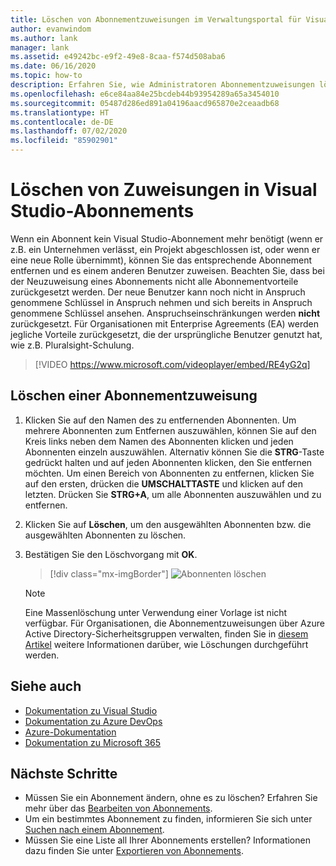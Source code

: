 ```yaml
---
title: Löschen von Abonnementzuweisungen im Verwaltungsportal für Visual Studio-Abonnements | Microsoft-Dokumentation
author: evanwindom
ms.author: lank
manager: lank
ms.assetid: e49242bc-e9f2-49e8-8caa-f574d508aba6
ms.date: 06/16/2020
ms.topic: how-to
description: Erfahren Sie, wie Administratoren Abonnementzuweisungen löschen können.
ms.openlocfilehash: e6ce84aa84e25bcdeb44b93954289a65a3454010
ms.sourcegitcommit: 05487d286ed891a04196aacd965870e2ceaadb68
ms.translationtype: HT
ms.contentlocale: de-DE
ms.lasthandoff: 07/02/2020
ms.locfileid: "85902901"
---
```

# <a name="delete-assignments-in-visual-studio-subscriptions"></a>Löschen von Zuweisungen in Visual Studio-Abonnements
Wenn ein Abonnent kein Visual Studio-Abonnement mehr benötigt (wenn er z.B. ein Unternehmen verlässt, ein Projekt abgeschlossen ist, oder wenn er eine neue Rolle übernimmt), können Sie das entsprechende Abonnement entfernen und es einem anderen Benutzer zuweisen. Beachten Sie, dass bei der Neuzuweisung eines Abonnements nicht alle Abonnementvorteile zurückgesetzt werden.  Der neue Benutzer kann noch nicht in Anspruch genommene Schlüssel in Anspruch nehmen und sich bereits in Anspruch genommene Schlüssel ansehen. Anspruchseinschränkungen werden **nicht** zurückgesetzt.  Für Organisationen mit Enterprise Agreements (EA) werden jegliche Vorteile zurückgesetzt, die der ursprüngliche Benutzer genutzt hat, wie z.B. Pluralsight-Schulung. 

> [!VIDEO https://www.microsoft.com/videoplayer/embed/RE4yG2q]

## <a name="delete-a-subscription-assignment"></a>Löschen einer Abonnementzuweisung
1. Klicken Sie auf den Namen des zu entfernenden Abonnenten. Um mehrere Abonnenten zum Entfernen auszuwählen, können Sie auf den Kreis links neben dem Namen des Abonnenten klicken und jeden Abonnenten einzeln auszuwählen.  Alternativ können Sie die **STRG**-Taste gedrückt halten und auf jeden Abonnenten klicken, den Sie entfernen möchten. Um einen Bereich von Abonnenten zu entfernen, klicken Sie auf den ersten, drücken die **UMSCHALTTASTE** und klicken auf den letzten.  Drücken Sie **STRG+A**, um alle Abonnenten auszuwählen und zu entfernen. 
2. Klicken Sie auf **Löschen**, um den ausgewählten Abonnenten bzw. die ausgewählten Abonnenten zu löschen.
3. Bestätigen Sie den Löschvorgang mit **OK**.
   > [!div class="mx-imgBorder"]
   > ![Abonnenten löschen](_img/delete-license/delete-subscribers.png)

   > [!NOTE]
   > Eine Massenlöschung unter Verwendung einer Vorlage ist nicht verfügbar. Für Organisationen, die Abonnementzuweisungen über Azure Active Directory-Sicherheitsgruppen verwalten, finden Sie in [diesem Artikel](assign-license-bulk.md#use-azure-active-directory-groups-to-assign-subscriptions) weitere Informationen darüber, wie Löschungen durchgeführt werden.  

## <a name="see-also"></a>Siehe auch
- [Dokumentation zu Visual Studio](https://docs.microsoft.com/visualstudio/)
- [Dokumentation zu Azure DevOps](https://docs.microsoft.com/azure/devops/)
- [Azure-Dokumentation](https://docs.microsoft.com/azure/)
- [Dokumentation zu Microsoft 365](https://docs.microsoft.com/microsoft-365/)

## <a name="next-steps"></a>Nächste Schritte
- Müssen Sie ein Abonnement ändern, ohne es zu löschen?  Erfahren Sie mehr über das [Bearbeiten von Abonnements](edit-license.md).
- Um ein bestimmtes Abonnement zu finden, informieren Sie sich unter [Suchen nach einem Abonnement](search-license.md).
- Müssen Sie eine Liste all Ihrer Abonnements erstellen?  Informationen dazu finden Sie unter [Exportieren von Abonnements](exporting-subscriptions.md).



